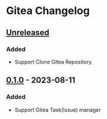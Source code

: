 <!-- Keep a Changelog guide -> https://keepachangelog.com -->

# Gitea Changelog

## [Unreleased]

### Added

- Support Clone Gitea Repository

## [0.1.0] - 2023-08-11

### Added

- Support Gitea Task(Issue) manager

[Unreleased]: https://github.com/LeonDevLifeLog/gitea-idea-plugin/compare/v0.1.0...HEAD

[0.1.0]: https://github.com/LeonDevLifeLog/gitea-idea-plugin/commits/v0.1.0
